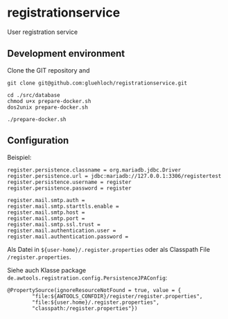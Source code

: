 # registrationservice
User registration service

## Development environment

Clone the GIT repository and 
```
git clone git@github.com:gluehloch/registrationservice.git

cd ./src/database
chmod u+x prepare-docker.sh
dos2unix prepare-docker.sh

./prepare-docker.sh
```

## Configuration
Beispiel:

```
register.persistence.classname = org.mariadb.jdbc.Driver
register.persistence.url = jdbc:mariadb://127.0.0.1:3306/registertest
register.persistence.username = register
register.persistence.password = register

register.mail.smtp.auth =
register.mail.smtp.starttls.enable =
register.mail.smtp.host =
register.mail.smtp.port =
register.mail.smtp.ssl.trust =
register.mail.authentication.user =
register.mail.authentication.password =
```

Als Datei in `${user-home}/.register.properties` oder als Classpath File `/register.properties`.

Siehe auch Klasse package `de.awtools.registration.config.PersistenceJPAConfig`:

```
@PropertySource(ignoreResourceNotFound = true, value = {
        "file:${AWTOOLS_CONFDIR}/register/register.properties",
        "file:${user.home}/.register.properties",
        "classpath:/register.properties"})
```